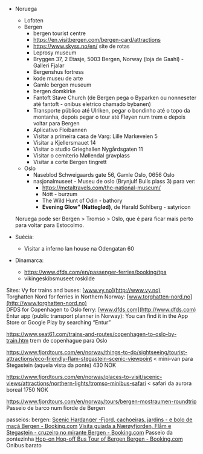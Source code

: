 - Noruega
	- Lofoten
	- Bergen
		- bergen tourist centre
		- https://en.visitbergen.com/bergen-card/attractions
		- https://www.skyss.no/en/ site de rotas
		- Leprosy museum
		- Bryggen 37, 2 Etasje, 5003 Bergen, Norway (loja de Gaahl) - Galleri Fjalar
		- Bergenshus fortress
		- kode museu de arte
		- Gamle bergen museum
		- bergen domkirke
		- Fantoft Stave Church (de Bergen pega o Byparken ou nonneseter até fantoft - onibus eletrico chamado bybanen)
		- Transporte público até Ulriken, pegar o bondinho até o topo da montanha, depois pegar o tour até Fløyen num trem e depois voltar para Bergen
		- Aplicativo Floibannen
		- Visitar a primeira casa de Varg: Lille Markeveien 5
		- Visitar a Kjellersmauet 14
		- Visitar o studio Grieghallen Nygårdsgaten 11
		- Visitar o cemiterio Møllendal gravplass
		- Visitar a corte Bergen tingrett
	- Oslo
		- Naseblod Schweigaards gate 56, Gamle Oslo, 0656 Oslo
		- nasjonalmuseet - Museu de oslo (Brynjulf Bulls plass 3) para ver:
			- https://metaltravels.com/the-national-museum/
			- Nótt - burzum
			- The Wild Hunt of Odin - bathory
			- **Evening Glow” (Natteglød)**, de Harald Sohlberg - satyricon
  
  Noruega pode ser Bergen > Tromso > Oslo, que é para ficar mais perto para voltar para Estocolmo.
- Suécia:
	- Visitar a inferno lan house na Odengatan 60

- Dinamarca:
	- https://www.dfds.com/en/passenger-ferries/booking/tpa
	- vikingeskibsmuseet roskilde 


Sites:
Vy for trains and buses: [www.vy.no](http://www.vy.no)  
Torghatten Nord for ferries in Northern Norway: [www.torghatten-nord.no](http://www.torghatten-nord.no)  
DFDS for Copenhagen to Oslo ferry: [www.dfds.com](http://www.dfds.com)  
Entur app (public transport planner in Norway): You can find it in the App Store or Google Play by searching “Entur”

https://www.seat61.com/trains-and-routes/copenhagen-to-oslo-by-train.htm trem de copenhague para Oslo

https://www.fjordtours.com/en/norway/things-to-do/sightseeing/tourist-attractions/eco-friendly-flam-stegastein-scenic-viewpoint < mini-van para Stegastein (aquela vista da ponte) 430 NOK

https://www.fjordtours.com/en/norway/places-to-visit/scenic-views/attractions/northern-lights/tromso-minibus-safari < safari da aurora boreal 1750 NOK

https://www.fjordtours.com/en/norway/tours/bergen-mostraumen-roundtrip Passeio de barco num fiorde de Bergen

passeios:
	bergen:
		[Scenic Hardanger -Fjord, cachoeiras, jardins - e bolo de maçã Bergen - Booking.com](https://www.booking.com/attractions/no/pr39cppsta0g-bergen-scenic-hardanger-fjord-bus-tour.pt-br.html?url_code=AT_UjLb7Ma_MOQEjjeGRuZYHv9f30J5wLDbyzHUZEQF_-X5BLUc81zgC6w-ANAZIjNdGBNygQ&end_date=2025-09-05&adplat=www-BOOKING_HOTEL_CONFIRMATION-MODAL-attraction-missing_creative-2FtGJSOvpWTbdKsYCE11dK&label=gen173bo-10CAEoggI46AdILVgDaCCIAQGYATO4ARfIAQ_YAQPoAQH4AQGIAgGYAiGoAgG4Ap3spcQGwAIB0gIkOGM4MjA5YzItNWU2Mi00NDA2LWE5NTQtNDVmZGQ5MTFmZDJj2AIB4AIB&distribution_id=2FtGJSOvpWTbdKsYCE11dK&aid=304142&client_name=exposure&start_date=2025-08-29&date=2025-08-29&source=searchresults-product-card&ufi=-252873&start_time=09%3A00&ticket_type=OFFL1mfJlt17)
		[Visita guiada a Nærøyfjorden, Flåm e Stegastein - cruzeiro no mirante Bergen - Booking.com](https://www.booking.com/attractions/no/prlevepfwcjy-guided-tour-to-naeroyfjorden-flam-and-stegastein-viewpoint-cruise.pt-br.html?url_code=AT_UjLb7Ma_MOQEjjeGRuZYHv9f30J5wLDbyzHUZEQF_-X5BLUc81zgC6w-ANAZIjNdGBNygQ&end_date=2025-09-05&adplat=www-BOOKING_HOTEL_CONFIRMATION-MODAL-attraction-missing_creative-2FtGJSOvpWTbdKsYCE11dK&label=gen173bo-10CAEoggI46AdILVgDaCCIAQGYATO4ARfIAQ_YAQPoAQH4AQGIAgGYAiGoAgG4Ap3spcQGwAIB0gIkOGM4MjA5YzItNWU2Mi00NDA2LWE5NTQtNDVmZGQ5MTFmZDJj2AIB4AIB&distribution_id=2FtGJSOvpWTbdKsYCE11dK&aid=304142&client_name=exposure&start_date=2025-08-29&date=2025-08-29&source=searchresults-product-card&ufi=-252873&start_time=08%3A00&ticket_type=OFvZ86BCPU8Q) Passeio da pontezinha
		[Hop-on Hop-off Bus Tour of Bergen Bergen - Booking.com](https://www.booking.com/attractions/no/prckgjawp9ug-hop-on-hop-off-bus-tour-of-bergen.pt-br.html?url_code=AT_UjLb7Ma_MOQEjjeGRuZYHv9f30J5wLDbyzHUZEQF_-X5BLUc81zgC6w-ANAZIjNdGBNygQ&end_date=2025-09-05&adplat=www-BOOKING_HOTEL_CONFIRMATION-MODAL-attraction-missing_creative-2FtGJSOvpWTbdKsYCE11dK&label=gen173bo-10CAEoggI46AdILVgDaCCIAQGYATO4ARfIAQ_YAQPoAQH4AQGIAgGYAiGoAgG4Ap3spcQGwAIB0gIkOGM4MjA5YzItNWU2Mi00NDA2LWE5NTQtNDVmZGQ5MTFmZDJj2AIB4AIB&distribution_id=2FtGJSOvpWTbdKsYCE11dK&aid=304142&client_name=exposure&start_date=2025-08-29&date=2025-08-29&source=searchresults-product-card&ufi=-252873&start_time=00%3A00&ticket_type=OFKTApZS70YZ) Onibus barato